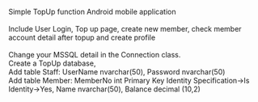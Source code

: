 Simple TopUp function Android mobile application<br><br>
Include User Login, Top up page, create new member, check member account detail after topup and create profile<br><br>
Change your MSSQL detail in the Connection class. <br>
Create a TopUp database, <br>
Add table Staff: UserName nvarchar(50), Password nvarchar(50)<br>
Add table Member: MemberNo int Primary Key Identity Specification->Is Identity->Yes, Name nvarchar(50), Balance decimal (10,2)<br><br>
